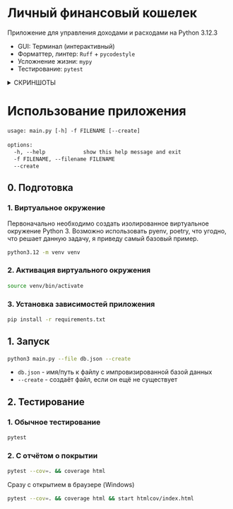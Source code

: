 # Личный финансовый кошелек

Приложение для управления доходами и расходами на Python 3.12.3

* GUI: Терминал (интерактивный)
* Форматтер, линтер: `Ruff` + `pycodestyle`
* Усложнение жизни: `mypy`
* Тестирование: `pytest`

<details>
  <summary>СКРИНШОТЫ</summary>
  <img src="/demo/1.png?raw=true" alt="Screen 1"/>
  <img src="/demo/2.png?raw=true" alt="Screen 2"/>
  <img src="/demo/3.png?raw=true" alt="Screen 3"/>
  <img src="/demo/4.png?raw=true" alt="Screen 4"/>
  <img src="/demo/5.png?raw=true" alt="Screen 5"/>
</details>

# Использование приложения
```
usage: main.py [-h] -f FILENAME [--create]

options:
  -h, --help            show this help message and exit
  -f FILENAME, --filename FILENAME
  --create
```

## 0. Подготовка
### 1. Виртуальное окружение
Первоначально необходимо создать изолированное виртуальное окружение Python 3. Возможно использовать pyenv, poetry, что угодно, что решает данную задачу, я приведу самый базовый пример.
```bash
python3.12 -m venv venv
```

### 2. Активация виртуального окружения
```bash
source venv/bin/activate
```

### 3. Установка зависимостей приложения
```bash
pip install -r requirements.txt
```


## 1. Запуск
```bash
python3 main.py --file db.json --create
```
* `db.json` - имя/путь к файлу с импровизированной базой данных
* `--create` - создаёт файл, если он ещё не существует

## 2. Тестирование
### 1. Обычное тестирование
```bash
pytest
```

### 2. С отчётом о покрытии
```bash
pytest --cov=. && coverage html
```

Сразу с открытием в браузере (Windows)
```bash
pytest --cov=. && coverage html && start htmlcov/index.html
```
